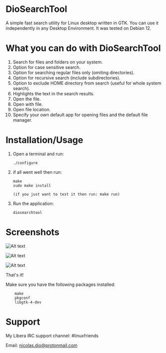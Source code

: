# DioSearchTool
A simple fast search utility for Linux desktop written in GTK.
You can use it independently in any Desktop Environment.
It was tested on Debian 12.

# What you can do with DioSearchTool
   1. Search for files and folders on your system.
   2. Option for case sensitive search.
   3. Option for searching regular files only (omiting directories).
   4. Option for recursive search (include subdirectories).
   5. Option to exclude HOME directory from search (useful for whole system search).
   6. Highlights the text in the search results.
   7. Open the file.
   8. Open with file.
   9. Open file location.
   10. Specify your own default app for opening files and the default file manager.

# Installation/Usage
  1. Open a terminal and run:

		 ./configure

  2. if all went well then run:

		 make
		 sudo make install
		 
		 (if you just want to test it then run: make run)
		
  4. Run the application:
  
		 diosearchtool

# Screenshots
 
![Alt text](https://github.com/DiogenesN/diosearchtool/blob/main/diosearchtool.png)
 
![Alt text](https://github.com/DiogenesN/diosearchtool/blob/main/diosearchtool2.png)

![Alt text](https://github.com/DiogenesN/diosearchtool/blob/main/diosearchtool3.png)

That's it!

 Make sure you have the following packages installed:

		make
		pkgconf
		libgtk-4-dev

# Support

   My Libera IRC support channel: #linuxfriends
   
   Email: nicolas.dio@protonmail.com

